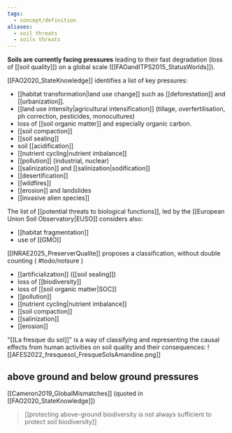 ```yaml
---
tags:
  - concept/definition
aliases:
  - soil threats
  - soils threats
---
```

**Soils are currently facing pressures** leading to their fast degradation (loss of [[soil quality]]) on a global scale ([[FAOandITPS2015_StatusWorlds]]).

[[FAO2020_StateKnowledge]] identifies a list of key pressures:
- [[habitat transformation|land use change]] such as [[deforestation]] and [[urbanization]].
- [[land use intensity|agricultural intensification]] (tillage, overfertilisation, ph correction, pesticides, monocultures)
- loss of [[soil organic matter]] and especially organic carbon.
- [[soil compaction]]
- [[soil sealing]]
- soil [[acidification]]
- [[nutrient cycling|nutrient imbalance]]
- [[pollution]] (industrial, nuclear)
- [[salinization]] and [[salinization|sodification]]
- [[desertification]]
- [[wildfires]]
- [[erosion]] and landslides
- [[invasive alien species]]

The list of [[potential threats to biological functions]], led by the [[European Union Soil Observatory|EUSO]] considers also:
 - [[habitat fragmentation]]
 - use of [[GMO]]

[[INRAE2025_PreserverQualite]] proposes a classification, without double counting ( #todo/notsure )
- [[artificialization]] ([[soil sealing]])
- loss of [[biodiversity]]
- loss of [[soil organic matter|SOC]]
- [[pollution]]
- [[nutrient cycling|nutrient imbalance]]
- [[soil compaction]]
- [[salinization]]
- [[erosion]]

"[[La fresque du sol]]" is a way of classifying and representing the causal effects from human activities on soil quality and their consequences:
![[AFES2022_fresquesol_FresqueSolsAmandine.png]]
## above ground and below ground pressures
[[Cameron2019_GlobalMismatches]] (quoted in [[FAO2020_StateKnowledge]])
>[[protecting above-ground biodiversity is not always sufficient to protect soil biodiversity]]

